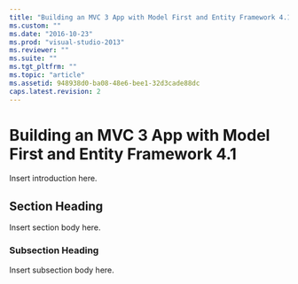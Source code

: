 ```yaml
---
title: "Building an MVC 3 App with Model First and Entity Framework 4.12"
ms.custom: ""
ms.date: "2016-10-23"
ms.prod: "visual-studio-2013"
ms.reviewer: ""
ms.suite: ""
ms.tgt_pltfrm: ""
ms.topic: "article"
ms.assetid: 948938d0-ba08-48e6-bee1-32d3cade88dc
caps.latest.revision: 2
---
```

# Building an MVC 3 App with Model First and Entity Framework 4.1
Insert introduction here.  

## Section Heading  
 Insert section body here.  

### Subsection Heading  
 Insert subsection body here.
